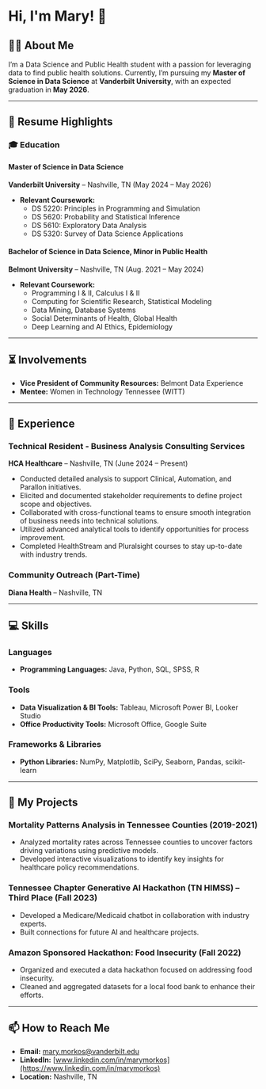 # Hi, I'm Mary! 👋

## 👨‍💻 About Me
I’m a Data Science and Public Health student with a passion for leveraging data to find public health solutions. Currently, I’m pursuing my **Master of Science in Data Science** at **Vanderbilt University**, with an expected graduation in **May 2026**.

---

## 📄 Resume Highlights

### 🎓 Education  
#### Master of Science in Data Science  
**Vanderbilt University** – Nashville, TN (May 2024 – May 2026)  
- **Relevant Coursework:**  
  - DS 5220: Principles in Programming and Simulation  
  - DS 5620: Probability and Statistical Inference  
  - DS 5610: Exploratory Data Analysis  
  - DS 5320: Survey of Data Science Applications  

#### Bachelor of Science in Data Science, Minor in Public Health  
**Belmont University** – Nashville, TN (Aug. 2021 – May 2024)  
- **Relevant Coursework:**  
  - Programming I & II, Calculus I & II  
  - Computing for Scientific Research, Statistical Modeling  
  - Data Mining, Database Systems  
  - Social Determinants of Health, Global Health  
  - Deep Learning and AI Ethics, Epidemiology  

---

## ⏳ Involvements  
- **Vice President of Community Resources:** Belmont Data Experience  
- **Mentee:** Women in Technology Tennessee (WITT)  

---

## 💼 Experience  

### Technical Resident - Business Analysis Consulting Services  
**HCA Healthcare** – Nashville, TN (June 2024 – Present)  
- Conducted detailed analysis to support Clinical, Automation, and Parallon initiatives.  
- Elicited and documented stakeholder requirements to define project scope and objectives.  
- Collaborated with cross-functional teams to ensure smooth integration of business needs into technical solutions.  
- Utilized advanced analytical tools to identify opportunities for process improvement.  
- Completed HealthStream and Pluralsight courses to stay up-to-date with industry trends.  

### Community Outreach (Part-Time)  
**Diana Health** – Nashville, TN  

---

## 💻 Skills  

### Languages  
- **Programming Languages:** Java, Python, SQL, SPSS, R  

### Tools  
- **Data Visualization & BI Tools:** Tableau, Microsoft Power BI, Looker Studio  
- **Office Productivity Tools:** Microsoft Office, Google Suite  

### Frameworks & Libraries  
- **Python Libraries:** NumPy, Matplotlib, SciPy, Seaborn, Pandas, scikit-learn  

---

## 🚀 My Projects  

### Mortality Patterns Analysis in Tennessee Counties (2019-2021)  
- Analyzed mortality rates across Tennessee counties to uncover factors driving variations using predictive models.  
- Developed interactive visualizations to identify key insights for healthcare policy recommendations.  

### Tennessee Chapter Generative AI Hackathon (TN HIMSS) – **Third Place** (Fall 2023)  
- Developed a Medicare/Medicaid chatbot in collaboration with industry experts.  
- Built connections for future AI and healthcare projects.  

### Amazon Sponsored Hackathon: Food Insecurity (Fall 2022)  
- Organized and executed a data hackathon focused on addressing food insecurity.  
- Cleaned and aggregated datasets for a local food bank to enhance their efforts.  

---

## 📫 How to Reach Me  
- **Email:** mary.morkos@vanderbilt.edu  
- **LinkedIn:** [www.linkedin.com/in/marymorkos](https://www.linkedin.com/in/marymorkos)  
- **Location:** Nashville, TN
